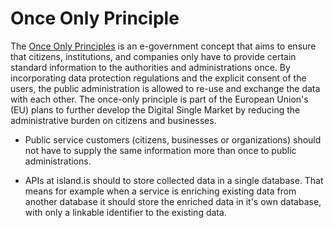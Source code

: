 # Once Only Principle
The [Once Only Principles] is an e-government concept that aims to ensure that citizens, institutions, and companies only have to provide certain standard information to the authorities and administrations once. By incorporating data protection regulations and the explicit consent of the users, the public administration is allowed to re-use and exchange the data with each other. The once-only principle is part of the European Union's (EU) plans to further develop the Digital Single Market by reducing the administrative burden on citizens and businesses.

 * Public service customers (citizens, businesses or organizations) should not have to supply the same information more than once to public administrations.

 * APIs at island.is should to store collected data in a single database. That means for example when a service is enriching existing data from another database it should store the enriched data in it's own database, with only a linkable identifier to the existing data.


[Once Only Principles]: https://en.wikipedia.org/wiki/Once-only_principle